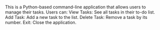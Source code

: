 This is a Python-based command-line application that allows users to manage their tasks. Users can:
View Tasks: See all tasks in their to-do list.
Add Task: Add a new task to the list.
Delete Task: Remove a task by its number.
Exit: Close the application.
